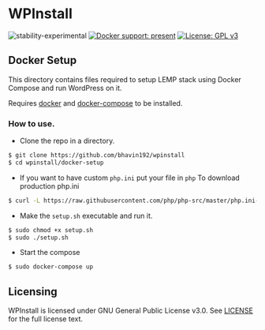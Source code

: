 # WPInstall

![stability-experimental](https://img.shields.io/badge/stability-experimental-orange.svg) [![Docker support: present](https://img.shields.io/badge/Docker%20support-present-blue.svg)](https://www.docker.com/what-docker) [![License: GPL v3](https://img.shields.io/badge/License-GPL%20v3-blue.svg)](https://www.gnu.org/licenses/gpl-3.0)

## Docker Setup

This directory contains files required to setup LEMP stack using Docker Compose and run WordPress on it.

Requires [docker](https://docs.docker.com/engine/installation/#server) and [docker-compose](https://github.com/docker/compose/releases) to be installed.

### How to use.

- Clone the repo in a directory.
```sh
$ git clone https://github.com/bhavin192/wpinstall
$ cd wpinstall/docker-setup
```

- If you want to have custom `php.ini` put your file in `php`
To download production php.ini
```sh
$ curl -L https://raw.githubusercontent.com/php/php-src/master/php.ini-production -o php/php.ini
```

- Make the `setup.sh` executable and run it.
```sh
$ sudo chmod +x setup.sh
$ sudo ./setup.sh
```

- Start the compose 
```sh
$ sudo docker-compose up
```

## Licensing

WPInstall is licensed under GNU General Public License v3.0. See [LICENSE](https://github.com/bhavin192/wpinstall/blob/master/LICENSE) for the full license text.
